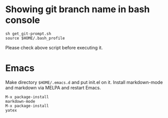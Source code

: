 # Showing git branch name in bash console

```
sh get_git-prompt.sh
source $HOME/.bash_profile
```

Please check above script before executing it.

# Emacs

Make directory `$HOME/.emacs.d` and put init.el on it.
Install markdown-mode and markdown via MELPA and restart Emacs.

```
M-x package-install
markdown-mode
M-x package-install
yatex
```
